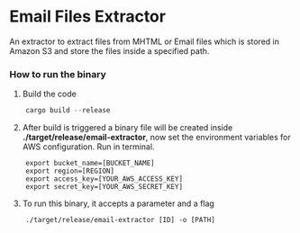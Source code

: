 # Email Files Extractor 

An extractor to extract files from MHTML or Email files which is stored in Amazon S3 and store the files inside a specified path.

### How to run the binary

1. Build the code

```rust
    cargo build --release
```

2. After build is triggered a binary file will be created inside **./target/release/email-extractor**, now set the environment variables for AWS configuration. Run in terminal.
```
    export bucket_name=[BUCKET_NAME]
    export region=[REGION]
    export access_key=[YOUR_AWS_ACCESS_KEY]
    export secret_key=[YOUR_AWS_SECRET_KEY]
```

3. To run this binary, it accepts a parameter and a flag

```
    ./target/release/email-extractor [ID] -o [PATH]
```